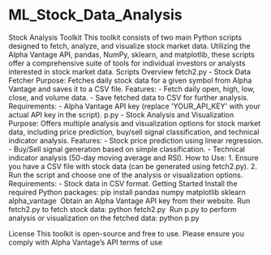 # ML_Stock_Data_Analysis
Stock Analysis Toolkit 
This toolkit consists of two main Python scripts designed to fetch, analyze, and visualize stock market data. Utilizing the Alpha Vantage API, pandas,
NumPy, sklearn, and matplotlib, these scripts offer a comprehensive suite of tools for individual investors or analysts interested in stock market data. 
Scripts Overview 
fetch2.py - Stock Data Fetcher 
Purpose: Fetches daily stock data for a given symbol from Alpha Vantage and saves it to a CSV file. 
Features: - Fetch daily open, high, low, close, and volume data. - Save fetched data to CSV for further analysis. 
Requirements: - Alpha Vantage API key (replace 'YOUR_API_KEY' with your actual API key in the script). 
p.py - Stock Analysis and Visualization 
Purpose: Offers multiple analysis and visualization options for stock market data, including price prediction, buy/sell signal classification, and technical
indicator analysis. 
Features: - Stock price prediction using linear regression. - Buy/Sell signal generation based on simple classification. - Technical indicator analysis (50-day
moving average and RSI). 
How to Use: 1. Ensure you have a CSV file with stock data (can be generated using fetch2.py). 2. Run the script and choose one of the analysis or
visualization options. 
Requirements: - Stock data in CSV format. 
Getting Started 
Install the required Python packages: 
pip install pandas numpy matplotlib sklearn alpha_vantage
 Obtain an Alpha Vantage API key from their website.
Run fetch2.py to fetch stock data: 
python fetch2.py
 Run p.py to perform analysis or visualization on the fetched data: 
python p.py

License 
This toolkit is open-source and free to use. Please ensure you comply with Alpha Vantage’s API terms of use
